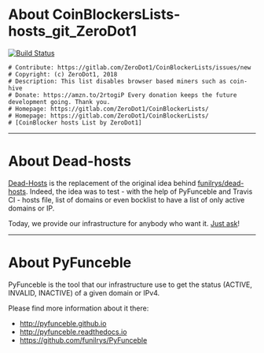 # About CoinBlockersLists-hosts_git_ZeroDot1

[![Build Status](https://travis-ci.org/dead-hosts/CoinBlockersLists-hosts_git_ZeroDot1.svg?branch=master)](https://travis-ci.org/dead-hosts/CoinBlockersLists-hosts_git_ZeroDot1)

```
# Contribute: https://gitlab.com/ZeroDot1/CoinBlockerLists/issues/new
# Copyright: (c) ZeroDot1, 2018
# Description: This list disables browser based miners such as coin-hive
# Donate: https://amzn.to/2rtogiP Every donation keeps the future development going. Thank you.
# Homepage: https://gitlab.com/ZeroDot1/CoinBlockerLists/
# Homepage: https://gitlab.com/ZeroDot1/CoinBlockerLists/
# [CoinBlocker hosts List by ZeroDot1]
```

--------------------------------------------------------------------------------

# About Dead-hosts

[Dead-Hosts](https://github.com/dead-hosts) is the replacement of the original idea behind [funilrys/dead-hosts](https://github.com/funilrys/dead-hosts).
Indeed, the idea was to test - with the help of PyFunceble and Travis CI - hosts file, list of domains or even bocklist to have a list of only active domains or IP.

Today, we provide our infrastructure for anybody who want it. [Just ask](https://github.com/dead-hosts/dev-center/issues/new?template=inclusion-request.md)!


--------------------------------------------------------------------------------

# About PyFunceble

PyFunceble is the tool that our infrastructure use to get the status (ACTIVE, INVALID, INACTIVE) of a given domain or IPv4.

Please find more information about it there:

* http://pyfunceble.github.io
* http://pyfunceble.readthedocs.io
* https://github.com/funilrys/PyFunceble

